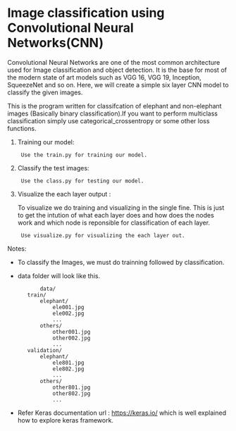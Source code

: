 # Image classification using Convolutional Neural Networks(CNN)

  Convolutional Neural Networks are one of the most common architecture used for Image classification and object detection. It is the base for most of the modern state of art models such as VGG 16, VGG 19, Inception, SqueezeNet and so on. Here, we will create a simple six layer CNN model to classify the given images. 
 
  This is the program written for classifcation of elephant and non-elephant images (Basically binary classification).If you want to perform multiclass classification simply use categorical_crossentropy or some other loss functions.
  
1. Training our model:
    
        Use the train.py for training our model.
   
2. Classify the test images:
    
        Use the class.py for testing our model.

3. Visualize the each layer output :
    
    To visualize we do training and visualizing in the single fine. This is just to get the intution of what each layer does and how does the nodes work and which node is reponsible for classification of each layer.
    
        Use visualize.py for visualizing the each layer out.

Notes: 

   * To classify the Images, we must do trainning followed by classification.
   * data folder will look like this.
        
                data/
            train/
                elephant/
                    ele001.jpg
                    ele002.jpg
                    ...
                others/
                    other001.jpg
                    other002.jpg
                    ...
            validation/
                elephant/
                    ele801.jpg
                    ele802.jpg
                    ...
                others/
                    other801.jpg
                    other802.jpg
                    ...
   * Refer Keras documentation url : https://keras.io/  which is well explained how to explore keras framework.
